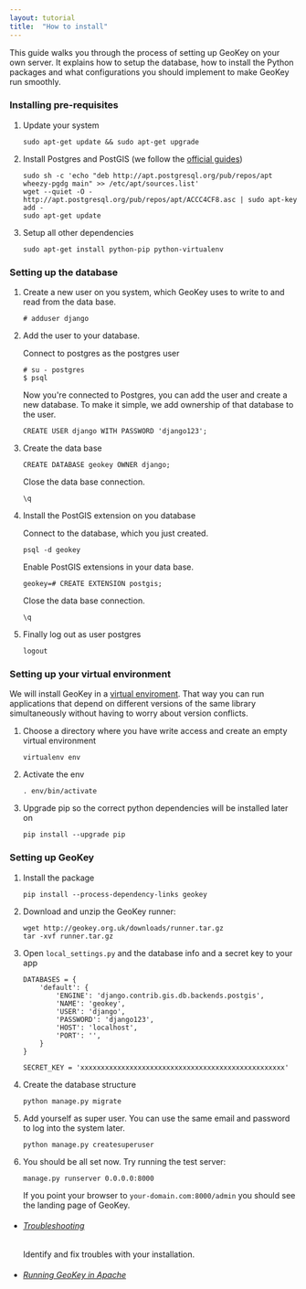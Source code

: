 ```yaml
---
layout: tutorial
title:  "How to install"
---
```


This guide walks you through the process of setting up GeoKey on your own server. It explains how to setup the database, how to install the Python packages and what configurations you should implement to make GeoKey run smoothly.

### Installing pre-requisites

1. Update your system

    ```
    sudo apt-get update && sudo apt-get upgrade
    ```

2. Install Postgres and PostGIS (we follow the [official guides](http://trac.osgeo.org/postgis/wiki/UsersWikiPostGIS21UbuntuPGSQL93Apt))

    ```
    sudo sh -c 'echo "deb http://apt.postgresql.org/pub/repos/apt wheezy-pgdg main" >> /etc/apt/sources.list'
    wget --quiet -O - http://apt.postgresql.org/pub/repos/apt/ACCC4CF8.asc | sudo apt-key add -
    sudo apt-get update
    ```

3. Setup all other dependencies

    ```
    sudo apt-get install python-pip python-virtualenv
    ```

### Setting up the database

1. Create a new user on you system, which GeoKey uses to write to and read from the data base.

    ```
    # adduser django
    ```

2. Add the user to your database.

    Connect to postgres as the postgres user

    ```
    # su - postgres
    $ psql
    ```

    Now you're connected to Postgres, you can add the user and create a new database. To make it simple, we add ownership of that database to the user.

    ```
    CREATE USER django WITH PASSWORD 'django123';
    ```

3. Create the data base

    ```
    CREATE DATABASE geokey OWNER django;
    ```

    Close the data base connection.

    ```
    \q
    ```

4. Install the PostGIS extension on you database

    Connect to the database, which you just created.

    ```
    psql -d geokey
    ```

    Enable PostGIS extensions in your data base.

    ```
    geokey=# CREATE EXTENSION postgis;
    ```

    Close the data base connection.

    ```
    \q
    ```

5. Finally log out as user postgres

    ```
    logout
    ```

### Setting up your virtual environment

We will install GeoKey in a [virtual enviroment](http://virtualenv.readthedocs.org/en/latest/virtualenv.html). That way you can run applications that depend on different versions of the same library simultaneously without having to worry about version conflicts.

1. Choose a directory where you have write access and create an empty virtual environment

    ```
    virtualenv env
    ```

2. Activate the env

    ```
    . env/bin/activate
    ```

3. Upgrade pip so the correct python dependencies will be installed later on

    ```
    pip install --upgrade pip
    ```

### Setting up GeoKey

1. Install the package

    ```
    pip install --process-dependency-links geokey
    ```

2. Download and unzip the GeoKey runner:

    ```
    wget http://geokey.org.uk/downloads/runner.tar.gz
    tar -xvf runner.tar.gz
    ```

3. Open `local_settings.py` and the database info and a secret key to your app

    ```
    DATABASES = {
        'default': {
            'ENGINE': 'django.contrib.gis.db.backends.postgis',
            'NAME': 'geokey',
            'USER': 'django',
            'PASSWORD': 'django123',
            'HOST': 'localhost',
            'PORT': '',
        }
    }

    SECRET_KEY = 'xxxxxxxxxxxxxxxxxxxxxxxxxxxxxxxxxxxxxxxxxxxxxxxxxx'
    ```


4. Create the database structure

    ```
    python manage.py migrate
    ```

5. Add yourself as super user. You can use the same email and password to log into the system later.

    ```
    python manage.py createsuperuser
    ```

6. You should be all set now. Try running the test server:

    ```
    manage.py runserver 0.0.0.0:8000
    ```

   If you point your browser to `your-domain.com:8000/admin` you should see the landing page of GeoKey.


<div class="info-box alert alert-success">
    <i class="fa fa-check-square-o"></i>
    <div>
        <ul class="tutorial-links">
            <li>
                <h6><a href="/help/install-troubleshooting.html">Troubleshooting</a></h6>
                <p>Identify and fix troubles with your installation.</p>
            </li>
            <li>
                <h6><a href="/help/run-in-apache.html">Running GeoKey in Apache</a></h6>
            </li>
        </ul>
    </div>
</div>

